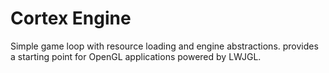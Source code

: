 # Cortex Engine

Simple game loop with resource loading and engine abstractions.
provides a starting point for OpenGL applications powered by LWJGL.